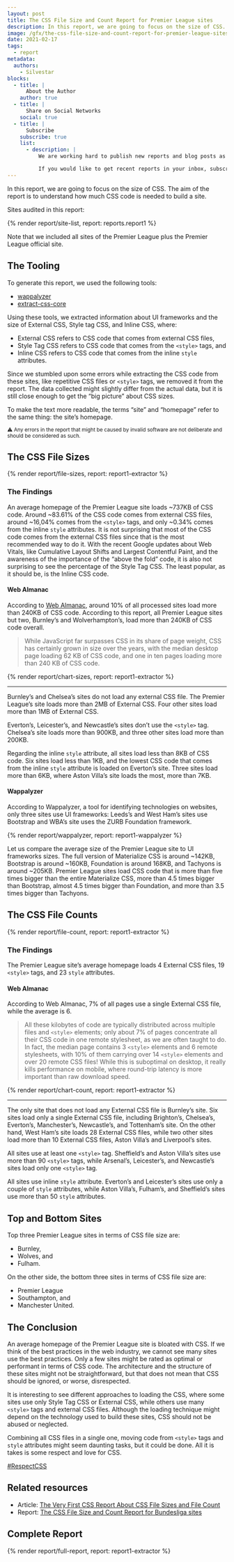```yaml
---
layout: post
title: The CSS File Size and Count Report for Premier League sites
description: In this report, we are going to focus on the size of CSS. The aim of the report is to understand how much CSS code is needed to build a site.
image: /gfx/the-css-file-size-and-count-report-for-premier-league-sites.jpg
date: 2021-02-17
tags:
  - report
metadata:
  authors:
    - Silvestar
blocks:
  - title: |
      About the Author
    author: true
  - title: |
      Share on Social Networks
    social: true
  - title: |
      Subscribe
    subscribe: true
    list:
      - description: |
          We are working hard to publish new reports and blog posts as soon as possible.

          If you would like to get recent reports in your inbox, subscribe here!
---
```


In this report, we are going to focus on the size of CSS. The aim of the report is to understand how much CSS code is needed to build a site.

Sites audited in this report:

{% render report/site-list, report: reports.report1 %}

Note that we included all sites of the Premier League plus the Premier League official site.

## The Tooling

To generate this report, we used the following tools:

- [wappalyzer](https://github.com/aliasio/wappalyzer)
- [extract-css-core](https://github.com/bartveneman/extract-css-core)

Using these tools, we extracted information about UI frameworks and the size of External CSS, Style tag CSS, and Inline CSS, where:

- External CSS refers to CSS code that comes from external CSS files,
- Style Tag CSS refers to CSS code that comes from the `<style>` tags, and
- Inline CSS refers to CSS code that comes from the inline `style` attributes.

Since we stumbled upon some errors while extracting the CSS code from these sites, like repetitive CSS files or `<style>` tags, we removed it from the report. The data collected might slightly differ from the actual data, but it is still close enough to get the “big picture” about CSS sizes.

To make the text more readable, the terms “site” and “homepage” refer to the same thing: the site’s homepage.

<small>⚠️ Any errors in the report that might be caused by invalid software are not deliberate and should be considered as such.</small>

## The CSS File Sizes

{% render report/file-sizes, report: report1-extractor %}

### The Findings

An average homepage of the Premier League site loads ~737KB of CSS code. Around ~83.61% of the CSS code comes from external CSS files, around ~16,04% comes from the `<style>` tags, and only ~0.34% comes from the inline `style` attributes. It is not surprising that most of the CSS code comes from the external CSS files since that is the most recommended way to do it. With the recent Google updates about Web Vitals, like Cumulative Layout Shifts and Largest Contentful Paint, and the awareness of the importance of the “above the fold” code, it is also not surprising to see the percentage of the Style Tag CSS. The least popular, as it should be, is the Inline CSS code.

#### Web Almanac

According to [Web Almanac](https://almanac.httparchive.org/en/2020/css#usage), around 10% of all processed sites load more than 240KB of CSS code. According to this report, all Premier League sites but two, Burnley’s and Wolverhampton’s, load more than 240KB of CSS code overall.

> While JavaScript far surpasses CSS in its share of page weight, CSS has certainly grown in size over the years, with the median desktop page loading 62 KB of CSS code, and one in ten pages loading more than 240 KB of CSS code.

{% render report/chart-sizes, report: report1-extractor %}

---

Burnley’s and Chelsea’s sites do not load any external CSS file. The Premier League’s site loads more than 2MB of External CSS. Four other sites load more than 1MB of External CSS.

Everton’s, Leicester’s, and Newcastle’s sites don’t use the `<style>` tag. Chelsea’s site loads more than 900KB, and three other sites load more than 200KB.

Regarding the inline `style` attribute, all sites load less than 8KB of CSS code. Six sites load less than 1KB, and the lowest CSS code that comes from the inline `style` attribute is loaded on Everton’s site. Three sites load more than 6KB, where Aston Villa’s site loads the most, more than 7KB.

#### Wappalyzer

According to Wappalyzer, a tool for identifying technologies on websites, only three sites use UI frameworks: Leeds’s and West Ham’s sites use Bootstrap and WBA’s site uses the ZURB Foundation framework.

{% render report/wappalyzer, report: report1-wappalyzer %}

Let us compare the average size of the Premier League site to UI frameworks sizes. The full version of Materialize CSS is around ~142KB, Bootstrap is around ~160KB, Foundation is around 168KB, and Tachyons is around ~205KB. Premier League sites load CSS code that is more than five times bigger than the entire Materialize CSS, more than 4.5 times bigger than Bootstrap, almost 4.5 times bigger than Foundation, and more than 3.5 times bigger than Tachyons.

## The CSS File Counts

{% render report/file-count, report: report1-extractor %}

### The Findings

The Premier League site’s average homepage loads 4 External CSS files, 19 `<style>` tags, and 23 `style` attributes.

#### Web Almanac

According to Web Almanac, 7% of all pages use a single External CSS file, while the average is 6.

> All these kilobytes of code are typically distributed across multiple files and `<style>` elements; only about 7% of pages concentrate all their CSS code in one remote stylesheet, as we are often taught to do. In fact, the median page contains 3 `<style>` elements and 6 remote stylesheets, with 10% of them carrying over 14 `<style>` elements and over 20 remote CSS files! While this is suboptimal on desktop, it really kills performance on mobile, where round-trip latency is more important than raw download speed.

{% render report/chart-count, report: report1-extractor %}

---

The only site that does not load any External CSS file is Burnley’s site. Six sites load only a single External CSS file, including Brighton’s, Chelsea’s, Everton’s, Manchester’s, Newcastle’s, and Tottenham’s site. On the other hand, West Ham’s site loads 28 External CSS files, while two other sites load more than 10 External CSS files, Aston Villa’s and Liverpool’s sites.

All sites use at least one `<style>` tag. Sheffield’s and Aston Villa’s sites use more than 90 `<style>` tags, while Arsenal’s, Leicester’s, and Newcastle’s sites load only one `<style>` tag.

All sites use inline `style` attribute. Everton’s and Leicester’s sites use only a couple of `style` attributes, while Aston Villa’s, Fulham’s, and Sheffield’s sites use more than 50 `style` attributes.

## Top and Bottom Sites

Top three Premier League sites in terms of CSS file size are:

- Burnley,
- Wolves, and
- Fulham.

On the other side, the bottom three sites in terms of CSS file size are:

- Premier League
- Southampton, and
- Manchester United.

## The Conclusion

An average homepage of the Premier League site is bloated with CSS. If we think of the best practices in the web industry, we cannot see many sites use the best practices. Only a few sites might be rated as optimal or performant in terms of CSS code. The architecture and the structure of these sites might not be straightforward, but that does not mean that CSS should be ignored, or worse, disrespected.

It is interesting to see different approaches to loading the CSS, where some sites use only Style Tag CSS or External CSS, while others use many `<style>` tags and external CSS files. Although the loading technique might depend on the technology used to build these sites, CSS should not be abused or neglected.

Combining all CSS files in a single one, moving code from `<style>` tags and `style` attributes might seem daunting tasks, but it could be done. All it is takes is some respect and love for CSS.

[#RespectCSS](https://twitter.com/search?q=%23RespectCSS&src=typed_query)

## Related resources

- Article: [The Very First CSS Report About CSS File Sizes and File Count](/blog/the-very-first-css-report-about-css-file-sizes-and-file-count/)
- Report: [The CSS File Size and Count Report for Bundesliga sites](/reports/bundesliga-2021-03/)

## Complete Report

{% render report/full-report, report: report1-extractor %}
